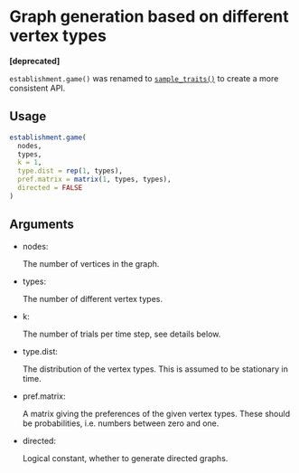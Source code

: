 # Graph generation based on different vertex types

**\[deprecated\]**

`establishment.game()` was renamed to
[`sample_traits()`](https://r.igraph.org/reference/sample_traits_callaway.md)
to create a more consistent API.

## Usage

``` r
establishment.game(
  nodes,
  types,
  k = 1,
  type.dist = rep(1, types),
  pref.matrix = matrix(1, types, types),
  directed = FALSE
)
```

## Arguments

- nodes:

  The number of vertices in the graph.

- types:

  The number of different vertex types.

- k:

  The number of trials per time step, see details below.

- type.dist:

  The distribution of the vertex types. This is assumed to be stationary
  in time.

- pref.matrix:

  A matrix giving the preferences of the given vertex types. These
  should be probabilities, i.e. numbers between zero and one.

- directed:

  Logical constant, whether to generate directed graphs.
